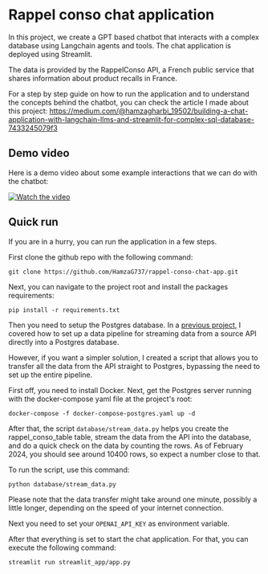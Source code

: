 # Rappel conso chat application 

In this project, we create a GPT based chatbot  that interacts with a complex database using Langchain agents and tools. The chat application is deployed using Streamlit.

The data is provided by the RappelConso API, a French public service that shares information about product recalls in France.

For a step by step guide on how to run the application and to understand the concepts behind the chatbot, you can check the article I made about this project: https://medium.com/@hamzagharbi_19502/building-a-chat-application-with-langchain-llms-and-streamlit-for-complex-sql-database-7433245079f3
## Demo video

Here is a demo video about some example interactions that we can do with the chatbot: 

[![Watch the video](https://img.youtube.com/vi/1b0iC2akNsU/maxresdefault.jpg)](https://youtu.be/1b0iC2akNsU)


## Quick run 
If you are in a hurry, you can run the application in a few steps. 

First clone the github repo with the following command:
```
git clone https://github.com/HamzaG737/rappel-conso-chat-app.git
```
Next, you can navigate to the project root and install the packages requirements:
```
pip install -r requirements.txt
```
Then you need to setup the Postgres database. In a  [previous project](https://github.com/HamzaG737/data-engineering-project), I covered how to set up a data pipeline for streaming data from a source API directly into a Postgres database. 

However, if you want a simpler solution, I created a script that allows you to transfer all the data from the API straight to Postgres, bypassing the need to set up the entire pipeline.

First off, you need to install Docker. Next, get the Postgres server running with the docker-compose yaml file at the project's root:

```
docker-compose -f docker-compose-postgres.yaml up -d
```

After that, the script `database/stream_data.py` helps you create the rappel_conso_table table, stream the data from the API into the database, and do a quick check on the data by counting the rows. As of February 2024, you should see around 10400 rows, so expect a number close to that.

To run the script, use this command:

```
python database/stream_data.py
```
Please note that the data transfer might take around one minute, possibly a little longer, depending on the speed of your internet connection.

Next you need to set your `OPENAI_API_KEY` as environment variable.

After that everything is set to start the chat application. For that, you can execute the following command:

```
streamlit run streamlit_app/app.py
```

